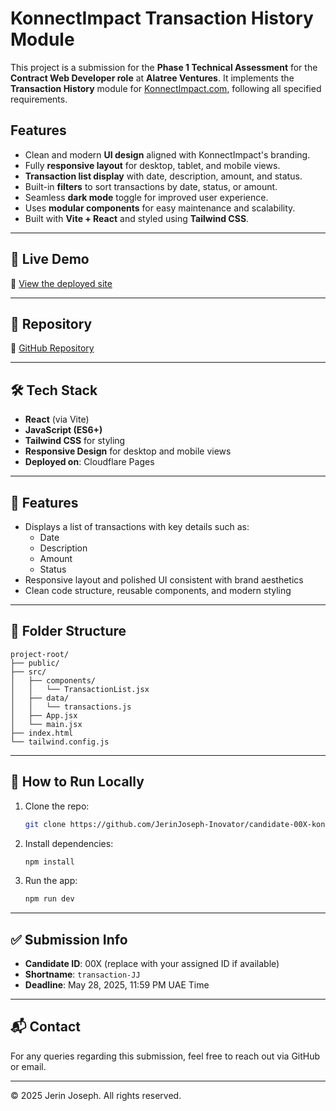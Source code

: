 # KonnectImpact Transaction History Module

This project is a submission for the **Phase 1 Technical Assessment** for the **Contract Web Developer role** at **Alatree Ventures**. It implements the **Transaction History** module for [KonnectImpact.com](https://konnectimpact.com), following all specified requirements. 

## Features
- Clean and modern **UI design** aligned with KonnectImpact's branding.
- Fully **responsive layout** for desktop, tablet, and mobile views.
- **Transaction list display** with date, description, amount, and status.
- Built-in **filters** to sort transactions by date, status, or amount.
- Seamless **dark mode** toggle for improved user experience.
- Uses **modular components** for easy maintenance and scalability.
- Built with **Vite + React** and styled using **Tailwind CSS**.

---

## 🚀 Live Demo

🔗 [View the deployed site](https://konnectimpact-transaction.pages.dev/)

---

## 📂 Repository

🔗 [GitHub Repository](https://github.com/JerinJoseph-Inovator/candidate-00X-konnectimpact-module-transaction-JJ)

---

## 🛠️ Tech Stack

- **React** (via Vite)
- **JavaScript (ES6+)**
- **Tailwind CSS** for styling
- **Responsive Design** for desktop and mobile views
- **Deployed on**: Cloudflare Pages

---

## 📌 Features

- Displays a list of transactions with key details such as:
  - Date
  - Description
  - Amount
  - Status
- Responsive layout and polished UI consistent with brand aesthetics
- Clean code structure, reusable components, and modern styling

---

## 📁 Folder Structure

```
project-root/
├── public/
├── src/
│   ├── components/
│   │   └── TransactionList.jsx
│   ├── data/
│   │   └── transactions.js
│   ├── App.jsx
│   └── main.jsx
├── index.html
└── tailwind.config.js
```

---

## 🧪 How to Run Locally

1. Clone the repo:
   ```bash
   git clone https://github.com/JerinJoseph-Inovator/candidate-00X-konnectimpact-module-transaction-JJ
   ```
2. Install dependencies:
   ```bash
   npm install
   ```
3. Run the app:
   ```bash
   npm run dev
   ```

---

## ✅ Submission Info

- **Candidate ID**: 00X (replace with your assigned ID if available)
- **Shortname**: `transaction-JJ`
- **Deadline**: May 28, 2025, 11:59 PM UAE Time

---

## 📬 Contact

For any queries regarding this submission, feel free to reach out via GitHub or email.

---

© 2025 Jerin Joseph. All rights reserved.
